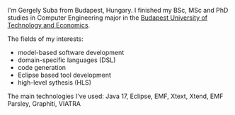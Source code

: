 I'm Gergely Suba from Budapest, Hungary. I finished my BSc, MSc and PhD studies in Computer Engineering major in the [Budapest University of Technology and Economics](http://bme.hu). 

The fields of my interests:
- model-based software development
- domain-specific languages (DSL)
- code generation
- Eclipse based tool development
- high-level sythesis (HLS)

The main technologies I've used: Java 17, Eclipse, EMF, Xtext, Xtend, EMF Parsley, Graphiti, VIATRA

<!--
**subagergely/subagergely** is a ✨ _special_ ✨ repository because its `README.md` (this file) appears on your GitHub profile.

Here are some ideas to get you started:

- 🔭 I’m currently working on ...
- 🌱 I’m currently learning ...
- 👯 I’m looking to collaborate on ...
- 🤔 I’m looking for help with ...
- 💬 Ask me about ...
- 📫 How to reach me: ...
- 😄 Pronouns: ...
- ⚡ Fun fact: ...
-->
